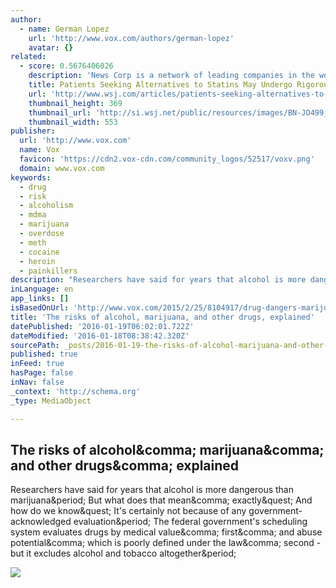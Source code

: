 ```yaml
---
author:
  - name: German Lopez
    url: 'http://www.vox.com/authors/german-lopez'
    avatar: {}
related:
  - score: 0.5676406026
    description: 'News Corp is a network of leading companies in the worlds of diversified media, news, education, and information services. People who avoid taking statins for managing high cholesterol face hurdles to costly new treatments A powerful new class of drugs promises to change the management of heart disease for high-risk patients who struggle to get their cholesterol levels under control-a group that numbers in the millions.'
    title: Patients Seeking Alternatives to Statins May Undergo Rigorous Vetting
    url: 'http://www.wsj.com/articles/patients-seeking-alternatives-to-statins-may-undergo-rigorous-vetting-1438029636'
    thumbnail_height: 369
    thumbnail_url: 'http://si.wsj.net/public/resources/images/BN-JO499_0727HE_G_20150727110822.jpg'
    thumbnail_width: 553
publisher:
  url: 'http://www.vox.com'
  name: Vox
  favicon: 'https://cdn2.vox-cdn.com/community_logos/52517/voxv.png'
  domain: www.vox.com
keywords:
  - drug
  - risk
  - alcoholism
  - mdma
  - marijuana
  - overdose
  - meth
  - cocaine
  - heroin
  - painkillers
description: "Researchers have said for years that alcohol is more dangerous than marijuana. But what does that mean, exactly? And how do we know? It's certainly not because of any government-acknowledged evaluation. The federal government's scheduling system evaluates drugs by medical value, first, and abuse potential, which is poorly defined under the law, second - but it excludes alcohol and tobacco altogether."
inLanguage: en
app_links: []
isBasedOnUrl: 'http://www.vox.com/2015/2/25/8104917/drug-dangers-marijuana-alcohol'
title: 'The risks of alcohol, marijuana, and other drugs, explained'
datePublished: '2016-01-19T06:02:01.722Z'
dateModified: '2016-01-18T08:38:42.320Z'
sourcePath: _posts/2016-01-19-the-risks-of-alcohol-marijuana-and-other-drugs-explained.md
published: true
inFeed: true
hasPage: false
inNav: false
_context: 'http://schema.org'
_type: MediaObject

---
```

<article style=""><h1>The risks of alcohol&amp;comma; marijuana&amp;comma; and other drugs&amp;comma; explained</h1><p>Researchers have said for years that alcohol is more dangerous than marijuana&amp;period; But what does that mean&amp;comma; exactly&amp;quest; And how do we know&amp;quest; It's certainly not because of any government-acknowledged evaluation&amp;period; The federal government's scheduling system evaluates drugs by medical value&amp;comma; first&amp;comma; and abuse potential&amp;comma; which is poorly defined under the law&amp;comma; second - but it excludes alcohol and tobacco altogether&amp;period;</p><img src="https://cdn2.vox-cdn.com/thumbor/pbzuI_1Rvnw7lNBLD-rersy31lA=/cdn0.vox-cdn.com/uploads/chorus_asset/file/3343052/151331783.0.jpg" /></article>